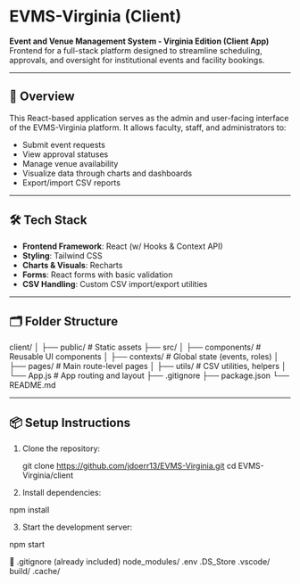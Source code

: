 # EVMS-Virginia (Client)

**Event and Venue Management System - Virginia Edition (Client App)**  
Frontend for a full-stack platform designed to streamline scheduling, approvals, and oversight for institutional events and facility bookings.

---

## 🧩 Overview

This React-based application serves as the admin and user-facing interface of the EVMS-Virginia platform. It allows faculty, staff, and administrators to:

- Submit event requests
- View approval statuses
- Manage venue availability
- Visualize data through charts and dashboards
- Export/import CSV reports

---

## 🛠️ Tech Stack

- **Frontend Framework**: React (w/ Hooks & Context API)
- **Styling**: Tailwind CSS
- **Charts & Visuals**: Recharts
- **Forms**: React forms with basic validation
- **CSV Handling**: Custom CSV import/export utilities

---

## 🗂️ Folder Structure

client/
│
├── public/ # Static assets
├── src/
│ ├── components/ # Reusable UI components
│ ├── contexts/ # Global state (events, roles)
│ ├── pages/ # Main route-level pages
│ ├── utils/ # CSV utilities, helpers
│ └── App.js # App routing and layout
├── .gitignore
├── package.json
└── README.md

---

## 📦 Setup Instructions

1. Clone the repository:

   git clone https://github.com/jdoerr13/EVMS-Virginia.git
   cd EVMS-Virginia/client


2. Install dependencies:

npm install

3. Start the development server:

npm start


📁 .gitignore (already included)
node_modules/
.env
.DS_Store
.vscode/
build/
.cache/